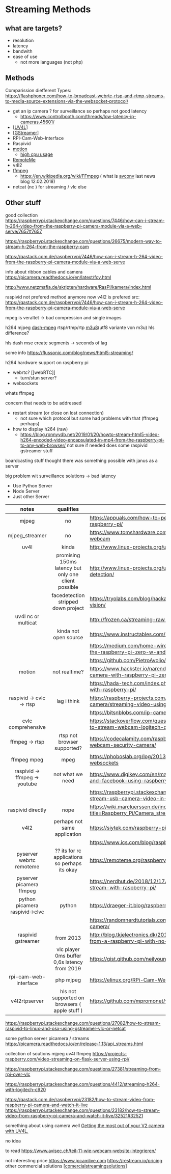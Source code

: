 # Streaming Methods

## what are targets?
- resolution
- latency
- bandwith
- ease of use
  - not more languages (not php)

## Methods
Comparission diefferent Types:\
 https://flashphoner.com/how-to-broadcast-webrtc-rtsp-and-rtmp-streams-to-media-source-extensions-via-the-websocket-protocol/


- get an ip camera ? for surveillance so perhaps not good latency
  - https://www.controlbooth.com/threads/low-latency-ip-cameras.45601/
- [[UV4L]]
- [[GStreamer]]
- RPI-Cam-Web-Interface
- Raspivid
- [motion](https://motion-project.github.io/motion_config.html) 
  - [high cpu usage](https://chriscarey.com/blog/2017/04/30/achieving-high-frame-rate-with-a-raspberry-pi-camera-system/comment-page-1/)
- [RemoteMe](https://remoteme.org/raspberry-pi/)
- v4l2 
- [ffmpeg](https://ffmpeg.org) 
  - https://en.wikipedia.org/wiki/FFmpeg ( what is [avconv](https://libav.org/avconv.html) last news blog 12.02.2018)
- netcat (nc ) for streaming / vlc else
## Other stuff

good collection 
https://raspberrypi.stackexchange.com/questions/7446/how-can-i-stream-h-264-video-from-the-raspberry-pi-camera-module-via-a-web-serve/7657#7657

https://raspberrypi.stackexchange.com/questions/26675/modern-way-to-stream-h-264-from-the-raspberry-cam

https://qastack.com.de/raspberrypi/7446/how-can-i-stream-h-264-video-from-the-raspberry-pi-camera-module-via-a-web-serve

info about ribbon cables and camera 
https://picamera.readthedocs.io/en/latest/fov.html

http://www.netzmafia.de/skripten/hardware/RasPi/kamera/index.html

raspivid not prefered method anymore now v4l2 is prefered src: https://qastack.com.de/raspberrypi/7446/how-can-i-stream-h-264-video-from-the-raspberry-pi-camera-module-via-a-web-serve

mpeg is veraltet -> bad compression and single images 

h264 mjpeg [dash-mpeg](https://en.wikipedia.org/wiki/Dynamic_Adaptive_Streaming_over_HTTP) rtsp/rtmp/rtp [m3u8](https://qastack.com.de/raspberrypi/7446/how-can-i-stream-h-264-video-from-the-raspberry-pi-camera-module-via-a-web-serve)(utf8 variante von m3u) hls difference?

hls dash mse create segments -> seconds of lag

some info 
https://flussonic.com/blog/news/html5-streaming/


h264 hardware support on raspberry pi

- webrtc? [[webRTC]]
  - turn/stun server?
- websockets

whats ffmpeg

concern that needs to be addressed
- restart stream (or close on lost connection)
  - not sure which protocol but some had problems with that (ffmpeg perhaps)
- how to display h264 (raw)
  - https://blog.ronnyvdb.net/2019/01/20/howto-stream-html5-video-h264-encoded-video-encapsulated-in-mp4-from-the-raspberry-pi-to-any-web-browser/ not sure if needed does some raspivid gstreamer stuff

boardcasting stuff
thought there was something possible with janus as a server

big problem wit surveillance solutions -> bad latency 

- Use Python Server
- Node Server
- Just other Server

|              notes              |                      qualifies                       | source                                                                                                                     |
| :-----------------------------: | :--------------------------------------------------: | -------------------------------------------------------------------------------------------------------------------------- |
|              mjpeg              |                          no                          | https://appuals.com/how-to-perform-video-streaming-using-raspberry-pi/                                                     |
|         mjpeg_streamer          |                          no                          | https://www.tomshardware.com/how-to/use-raspberry-pi-as-pc-webcam                                                          |
|              uv4l               |                        kinda                         | http://www.linux-projects.org/uv4l/                                                                                        |
|                                 | promising 150ms latency but only one client possible | http://www.linux-projects.org/uv4l/tutorials/custom-webapp-with-face-detection/                                            |
|                                 |         facedetection stripped down project          | https://tryolabs.com/blog/hackathon-robot-remote-work-iot-computer-vision/                                                 |
|       uv4l nc or multicat       |                                                      | http://frozen.ca/streaming-raw-h-264-from-a-raspberry-pi/                                                                  |
|                                 |                kinda not open source                 | https://www.instructables.com/id/Raspberry-Pi-Video-Streaming/                                                             |
|                                 |                                                      | https://medium.com/home-wireless/headless-streaming-video-with-the-raspberry-pi-zero-w-and-raspberry-pi-camera-38bef1968e1 |
|                                 |                                                      | https://github.com/PietroAvolio/uv4l-webrtc-raspberry-pi                                                                   |
|             motion              |                    not realtime?                     | https://www.hackster.io/narender-singh/portable-video-streaming-camera-with-raspberry-pi-zero-w-dc22fd                     |
|                                 |                                                      | https://hada-tech.com/index.php/2020/06/07/live-stream-usb-camera-with-raspberry-pi/                                       |
|    raspivid -> cvlc -> rtsp     |                     lag i think                      | https://raspberry-projects.com/pi/pi-hardware/raspberry-pi-camera/streaming-video-using-vlc-player                         |
|                                 |                                                      | https://bitsnblobs.com/ip-camera-using-the-raspberry-pi-zero/                                                              |
|       cvlc comprehensive        |                                                      | https://stackoverflow.com/questions/49846400/raspberry-pi-use-vlc-to-stream-webcam-logitech-c920-h264-video-without-tran   |
|         ffmpeg -> rtsp          |             rtsp not browser supported?              | https://codecalamity.com/raspberry-pi-hardware-accelerated-h264-webcam-security-camera/                                    |
|           ffmpeg mpeg           |                         mpeg                         | https://phoboslab.org/log/2013/09/html5-live-video-streaming-via-websockets                                                |
|  raspivid -> ffmpeg -> youtube  |                   not what we need                   | https://www.digikey.com/en/maker/blogs/streaming-live-to-youtube-and-facebook-using-raspberry-pi-camera                    |
|                                 |                                                      | https://raspberrypi.stackexchange.com/questions/115889/best-way-to-stream-usb-camera-video-in-2020                         |
|        raspivid directly        |                         nope                         | https://wiki.marcluerssen.de/index.php?title=Raspberry_Pi/Camera_streaming                                                 |
|              v4l2               |            perhaps  not same application             | https://siytek.com/raspberry-pi-rtsp-to-home-assistant/                                                                    |
|                                 |                                                      | https://www.ics.com/blog/raspberry-pi-camera-module#.VJFhbyvF-b8                                                           |
|    pyserver webrtc remoteme     |    ?? its for rc applications so perhaps its okay    | https://remoteme.org/raspberry-pi/                                                                                         |
|    pyserver picamera  ffmpeg    |                                                      | https://nerdhut.de/2018/12/17/low-latency-and-high-fps-camera-stream-with-raspberry-pi/                                    |
| python picamera  raspivid->clvc |                        python                        | https://draeger-it.blog/raspberry-pi-camera-b01/                                                                           |
|                                 |                                                      | https://randomnerdtutorials.com/video-streaming-with-raspberry-pi-camera/                                                  |
|      raspivid    gstreamer      |                      from 2013                       | http://blog.tkjelectronics.dk/2013/06/how-to-stream-video-and-audio-from-a-raspberry-pi-with-no-latency/                   |
|                                 |     vlc player 0ms buffer 0,6s latency from 2019     | https://gist.github.com/neilyoung/8216c6cf0c7b69e25a152fde1c022a5d                                                         |
|      rpi-cam-web-interface      |                      php  mjpeg                      | https://elinux.org/RPi-Cam-Web-Interface                                                                                   |
|          v4l2rtpserver          |    hls not supported on browsers ( apple stuff )     | https://github.com/mpromonet/v4l2rtspserver                                                                                |

https://raspberrypi.stackexchange.com/questions/27082/how-to-stream-raspivid-to-linux-and-osx-using-gstreamer-vlc-or-netcat 

some python server picamera / streams
https://picamera.readthedocs.io/en/release-1.13/api_streams.html

collection of soutions mjpeg uv4l ffmpeg 
https://projects-raspberry.com/video-streaming-on-flask-server-using-rpi/

https://raspberrypi.stackexchange.com/questions/27381/streaming-from-rpi-over-vlc

https://raspberrypi.stackexchange.com/questions/4412/streaming-h264-with-logitech-c920 

https://qastack.com.de/raspberrypi/23182/how-to-stream-video-from-raspberry-pi-camera-and-watch-it-live
https://raspberrypi.stackexchange.com/questions/23182/how-to-stream-video-from-raspberry-pi-camera-and-watch-it-live/32521#32521

something about using camera well
[Getting the most out of your V2 camera with UV4L. ](https://www.raspberrypi.org/forums/viewtopic.php?t=197585)


no idea

to read
https://www.avisec.ch/teil-11-wie-webcam-website-integrieren/

not interesting
price https://www.ipcamlive.com
https://restream.io/pricing
other commercial solutions [[comercialstreamingsolutions]]

[//begin]: # "Autogenerated link references for markdown compatibility"
[UV4L]: uv4l "UV4L"
[GStreamer]: gstreamer "GStreamer"
[comercialstreamingsolutions]: comercialstreamingsolutions "Commercial solutions"
[//end]: # "Autogenerated link references"